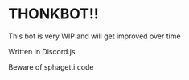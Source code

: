# THONKBOT!!

This bot is very WIP and will get improved over time

Written in Discord.js

Beware of sphagetti code
